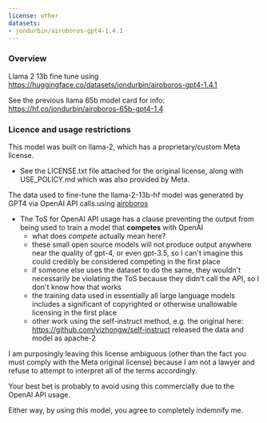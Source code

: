 ```yaml
---
license: other
datasets:
- jondurbin/airoboros-gpt4-1.4.1
---
```


### Overview

Llama 2 13b fine tune using https://huggingface.co/datasets/jondurbin/airoboros-gpt4-1.4.1

See the previous llama 65b model card for info:
https://hf.co/jondurbin/airoboros-65b-gpt4-1.4

### Licence and usage restrictions

This model was built on llama-2, which has a proprietary/custom Meta license.
- See the LICENSE.txt file attached for the original license, along with USE_POLICY.md which was also provided by Meta.

The data used to fine-tune the llama-2-13b-hf model was generated by GPT4 via OpenAI API calls.using [airoboros](https://github.com/jondurbin/airoboros)
- The ToS for OpenAI API usage has a clause preventing the output from being used to train a model that __competes__ with OpenAI
  - what does *compete* actually mean here?
  - these small open source models will not produce output anywhere near the quality of gpt-4, or even gpt-3.5, so I can't imagine this could credibly be considered competing in the first place
  - if someone else uses the dataset to do the same, they wouldn't necessarily be violating the ToS because they didn't call the API, so I don't know how that works
  - the training data used in essentially all large language models includes a significant of copyrighted or otherwise unallowable licensing in the first place
  - other work using the self-instruct method, e.g. the original here: https://github.com/yizhongw/self-instruct released the data and model as apache-2

I am purposingly leaving this license ambiguous (other than the fact you must comply with the Meta original license) because I am not a lawyer and refuse to attempt to interpret all of the terms accordingly.

Your best bet is probably to avoid using this commercially due to the OpenAI API usage.

Either way, by using this model, you agree to completely indemnify me.